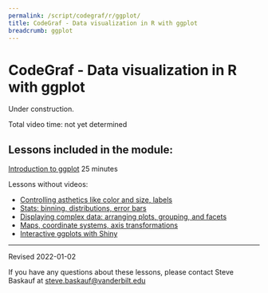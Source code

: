 ```yaml
---
permalink: /script/codegraf/r/ggplot/
title: CodeGraf - Data visualization in R with ggplot
breadcrumb: ggplot
---
```


# CodeGraf - Data visualization in R with ggplot

Under construction.

Total video time: not yet determined



## Lessons included in the module:

[Introduction to ggplot](../../032) 25 minutes

Lessons without videos:

- [Controlling asthetics like color and size, labels](../../codegraf/033/)
- [Stats: binning, distributions, error bars](../../codegraf/034/)
- [Displaying complex data: arranging plots, grouping, and facets](../../codegraf/035/)
- [Maps, coordinate systems, axis transformations](../../codegraf/036/)
- [Interactive ggplots with Shiny](../../codegraf/037/)

----

Revised 2022-01-02

If you have any questions about these lessons, please contact Steve Baskauf at [steve.baskauf@vanderbilt.edu](mailto:steve.baskauf@vanderbilt.edu)
